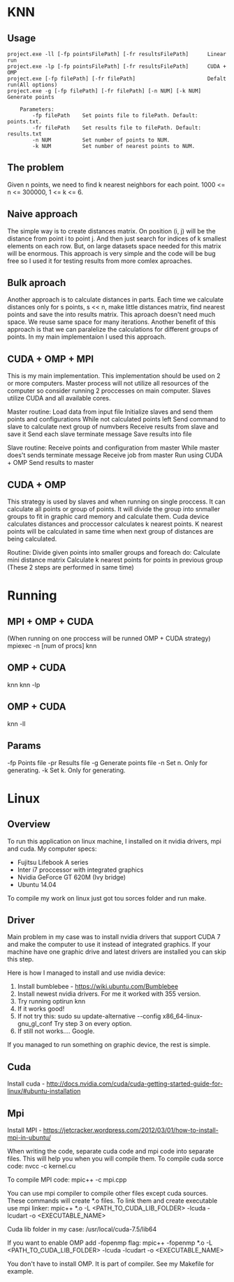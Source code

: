 # KNN

## Usage

``` 
project.exe -ll [-fp pointsFilePath] [-fr resultsFilePath]      Linear run
project.exe -lp [-fp pointsFilePath] [-fr resultsFilePath]      CUDA + OMP
project.exe [-fp filePath] [-fr filePath]                       Defalt run(All options)
project.exe -g [-fp filePath] [-fr filePath] [-n NUM] [-k NUM]  Generate points

    Parameters:
        -fp filePath    Set points file to filePath. Default: points.txt.
        -fr filePath    Set results file to filePath. Default: results.txt
        -n NUM          Set number of points to NUM.
        -k NUM          Set number of nearest points to NUM.
```

##  The problem
Given n points, we need to find k nearest neighbors for each point. 1000 <= n <= 300000, 1 <= k <= 6.

## Naive approach
The simple way is to create distances matrix. On position (i, j) will be the distance from point i to point j. And then just search for indices of k smallest elements on each row. But, on large datasets space needed for this matrix will be enormous. This approach is very simple and the code will be bug free so I used it for testing results from more comlex aproaches.

## Bulk aproach
Another approach is to calculate distances in parts. Each time we calculate distances only for s points, s << n, make little distances matrix, find nearest points and save the into results matrix. This aproach doesn't need much space. We reuse same space for many iterations. Another benefit of this approach is that we can paralelize the calculations for different groups of points.
In my main implementaion I used this approach.

## CUDA + OMP + MPI
This is my main implementation. This implementation should be used on 2 or more computers. Master process will not utilize all resources of the computer so consider running 2 proccesses on main computer. Slaves utilize CUDA and all available cores.

Master routine:
	Load data from input file
	Initialize slaves and send them points and configurations
	While not calculated points left
		Send command to slave to calculate next group of numvbers
		Receive results from slave and save it
	Send each slave terminate message
	Save results into file

Slave routine:
	Receive points and configuration from master
	While master does't sends terminate message 
		Receive job from master
		Run using CUDA + OMP
		Send results to master


## CUDA + OMP
This strategy is used by slaves and when running on single proccess. It can calculate all points or group of points. It will divide the group into snmaller groups to fit in graphic card memory and calculate them. Cuda device calculates distances and proccessor calculates k nearest points. K nearest points will be calculated in same time when next group of distances are being calculated.

Routine:
	Divide given points into smaller groups and foreach do:
		Calculate mini distance matrix
		Calculate k nearest points for points in previous group
		(These 2 steps are performed in same time)


# Running
## MPI + OMP + CUDA
(When running on one proccess will be runned OMP + CUDA strategy)
mpiexec -n [num of procs] knn

## OMP + CUDA
knn
knn -lp

## OMP + CUDA
knn -ll

## Params
-fp	Points file
-pr	Results file
-g	Generate points file
-n	Set n. Only for generating.
-k	Set k. Only for generating.

# Linux
## Overview
To run this application on linux machine, I installed on it nvidia drivers, mpi and cuda.
My computer specs:
 - Fujitsu Lifebook A series
 - Inter i7 proccessor with integrated graphics
 - Nvidia GeForce GT 620M (Ivy bridge)
 - Ubuntu 14.04

To compile my work on linux just got tou sorces folder and run make.

## Driver
Main problem in my case was to install nvidia drivers that support CUDA 7 and make the computer to use it instead of integrated graphics. If your machine have one graphic drive and latest drivers are installed you can skip this step.

Here is how I managed to install and use nvidia device:
1. Install bumblebee - https://wiki.ubuntu.com/Bumblebee
2. Install newest nvidia drivers. For me it worked with 355 version.
3. Try running 
	optirun knn
4. If it works good!
5. If not try this:
	sudo su
	update-alternative --config x86_64-linux-gnu_gl_conf
	Try step 3 on every option.
6. If still not works.... Google.

If you managed to run something on graphic device, the rest is simple.

## Cuda
Install cuda - http://docs.nvidia.com/cuda/cuda-getting-started-guide-for-linux/#ubuntu-installation

## Mpi
Install MPI - https://jetcracker.wordpress.com/2012/03/01/how-to-install-mpi-in-ubuntu/

When writing the code, separate cuda code and mpi code into separate files. This will help you when you will compile them.
To compile cuda sorce code:
nvcc -c kernel.cu

To compile MPI code:
mpic++ -c mpi.cpp

You can use mpi compiler to compile other files except cuda sources.
These commands will create *.o files. To link them and create executable use mpi linker:
mpic++ *.o -L <PATH_TO_CUDA_LIB_FOLDER> -lcuda -lcudart -o <EXECUTABLE_NAME>

Cuda lib folder in my case: /usr/local/cuda-7.5/lib64

If you want to enable OMP add -fopenmp flag:
mpic++ -fopenmp *.o -L <PATH_TO_CUDA_LIB_FOLDER> -lcuda -lcudart -o <EXECUTABLE_NAME>

You don't have to install OMP. It is part of compiler.
See my Makefile for example.
